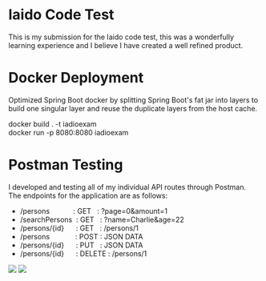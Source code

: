 # Iaido Code Test
This is my submission for the Iaido code test, this was a wonderfully learning experience and I believe I have created
a well refined product.

# Docker Deployment

Optimized Spring Boot docker by splitting Spring Boot's fat jar into layers to build one singular layer and reuse the 
duplicate layers from the host cache.

docker build . -t iadioexam<br>
docker run -p 8080:8080 iadioexam

# Postman Testing
I developed and testing all of my individual API routes through Postman.<br>
The endpoints for the application are as follows:<br>

<ul>
  <li>/persons&nbsp;&nbsp;&nbsp;&nbsp;&nbsp;&nbsp;&nbsp;&nbsp;&nbsp;&nbsp;&nbsp;&nbsp;: GET &nbsp;&nbsp;: ?page=0&amount=1</li>
  <li>/searchPersons &nbsp;: GET &nbsp;&nbsp;: ?name=Charlie&age=22</li>
  <li>/persons/{id}  &nbsp;&nbsp;&nbsp;&nbsp;&nbsp;: GET &nbsp;&nbsp;: /persons/1</li>
  <li>/persons &nbsp;&nbsp;&nbsp;&nbsp;&nbsp;&nbsp;&nbsp;&nbsp;&nbsp;&nbsp;&nbsp;&nbsp;: POST : JSON DATA</li>
  <li>/persons/{id} &nbsp;&nbsp;&nbsp;&nbsp;&nbsp;: PUT &nbsp;&nbsp;: JSON DATA</li>
  <li>/persons/{id} &nbsp;&nbsp;&nbsp;&nbsp;&nbsp;: DELETE : /persons/1</li>
</ul>

<img src="https://i.imgur.com/pX3Qh2C.png">
<img src="https://i.imgur.com/j24KCRH.png">
